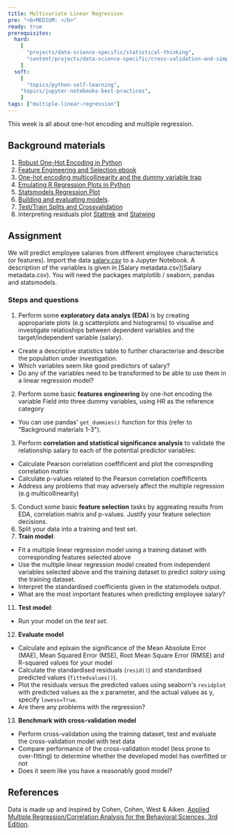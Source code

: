 ```yaml
---
title: Multivariate Linear Regression
pre: "<b>MEDIUM: </b>"
ready: true
prerequisites:
  hard:
    [
	  "projects/data-science-specific/statistical-thinking",
	  "content/projects/data-science-specific/cross-validation-and-simple-linear-regression",
    ]
  soft:
    [
	  "topics/python-self-learning",
    "topics/jupyter-notebooks-best-practices",
    ]
tags: ["multiple-linear-regression"]
---
```


This week is all about one-hot encoding and multiple regression.

## Background materials
1. [Robust One-Hot Encoding in Python](https://blog.cambridgespark.com/robust-one-hot-encoding-in-python-3e29bfcec77e)
2. [Feature Engineering and Selection ebook](http://www.feat.engineering/)
3. [One-hot encoding multicollinearity and the dummy variable trap](https://towardsdatascience.com/one-hot-encoding-multicollinearity-and-the-dummy-variable-trap-b5840be3c41a)
4. [Emulating R Regression Plots in Python](https://medium.com/@emredjan/emulating-r-regression-plots-in-python-43741952c034)
5. [Statsmodels Regression Plot](https://www.statsmodels.org/dev/examples/notebooks/generated/regression_plots.html)
6. [Building and evaluating models](https://www.ritchieng.com/machine-learning-evaluate-linear-regression-model/).
7. [Test/Train Splits and Crossvalidation](https://towardsdatascience.com/train-test-split-and-cross-validation-in-python-80b61beca4b6)
8. Interpreting residuals plot [Stattrek](https://stattrek.com/statistics/dictionary.aspx?definition=residual%20plot) and [Statwing](http://docs.statwing.com/interpreting-residual-plots-to-improve-your-regression/)

## Assignment
We will predict employee salaries from different employee characteristics (or features).
Import the data [salary.csv](salary.csv) to a Jupyter Notebook. A description of the variables is given in [Salary metadata.csv](Salary metadata.csv). You will need the packages matplotlib / seaborn, pandas and statsmodels.

### Steps and questions

1.  Perform some **exploratory data analys (EDA)** is by creating appropariate plots (e.g scatterplots and histograms) to visualise and investigate relatioships between dependent variables and the target/independent variable (salary).
  * Create a descriptive statistics table to further characterise and describe the population under investigation.
  * Which variables seem like good predictors of salary?
  * Do any of the variables need to be transformed to be able to use them in a linear regression model? 
2.	Perform some basic **features engineering** by one-hot encoding the variable Field into three dummy variables, using HR as the reference category
  * You can use pandas' `get_dummies()` function for this (refer to "Background materials 1-3").
3.	Perform **correlation and statistical significance analysis** to validate the relationship salary to each of the potential predictor variables:
  * Calculate Pearson correlation coeffificent and plot the correspnding correlation matrix 
  * Calculate p-values related to the Pearson correlation coeffificents
  * Address any problems that may adversely affect the multiple regression (e.g multicollinearity)
5.  Conduct some basic **feature selection** tasks by aggreating results from EDA, correlation matrix and p-values. Justify your feature selection decisions.
6.  Split your data into a training and test set. 
7.  **Train model**:
  * Fit a multiple linear regression model using a training dataset with corresponding features selected above 
  * Use the multiple linear regression model created from independent variables selected above and the training dataset to predict _salary_ using the training dataset. 
  * Interpret the standardised coefficients given in the statsmodels output. 
  * What are the most important features when predicting employee salary?
11. **Test model**:
  * Run your model on the _test set_.
12. **Evaluate model**
  * Calculate and eplxain the significance of the Mean Absolute Error (MAE), Mean Squared Error (MSE), Root Mean Square Error (RMSE) and R-squared values for your model
  * Calculate the standardised residuals (`resid()`) and standardised predicted values (`fittedvalues()`).
  * Plot the residuals versus the predicted values using seaborn's `residplot` with predicted values as the x parameter, and the actual values as y, specify `lowess=True`.
  * Are there any problems with the regression?
13. **Benchmark with cross-validation model**
  * Perform cross-validation using the training dataset, test and evaluate the cross-validation model with test data 
  * Compare performance of the cross-validation model (less prone to over-fitting) to determine whether the developed model has overfitted or not
  * Does it seem like you have a reasonably good model?

## References

Data is made up and inspired by Cohen, Cohen, West & Aiken. [Applied Multiple Regression/Correlation Analysis for the Behavioral Sciences, 3rd Edition](https://books.google.co.za/books?hl=en&lr=&id=gkalyqTMXNEC&oi=fnd&pg=PP1&dq=Applied+Multiple+Regression/Correlation+Analysis+for+the+Behavioral+Sciences+r+cran&ots=tRJUV4k7bi&sig=JlckiBj89w1rUBk1e71FKnr3Otg).
